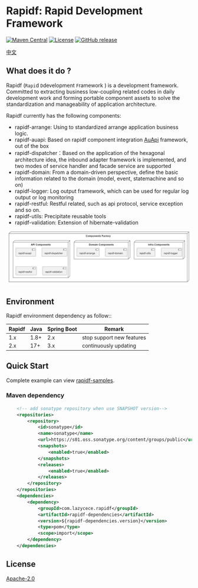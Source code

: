 # Rapidf: Rapid Development Framework

[![Maven Central](https://img.shields.io/maven-central/v/com.lazycece.rapidf/rapidf-parent)](https://search.maven.org/search?q=rapidf)
[![License](https://img.shields.io/badge/license-Apache--2.0-green)](https://www.apache.org/licenses/LICENSE-2.0.html)
[![GitHub release](https://img.shields.io/badge/release-download-orange.svg)](https://github.com/lazycece/rapidf/releases)

[中文](./README.md)

## What does it do ?

Rapidf (`Rapi`d `D`development `F`ramework ) is a development framework. Committed to extracting business low-coupling related codes in daily development work and forming portable component assets to solve the standardization and manageability of application architecture.  

Rapidf currently has the following components:

- rapidf-arrange: Using to standardized arrange application business logic.
- rapidf-auapi: Based on rapidf component integration [AuApi](https://github.com/lazycece/au-api-spring-boot) framework, out of the box
- rapidf-dispatcher：Based on the application of the hexagonal architecture idea, the inbound adapter framework is implemented, and two modes of service handler and facade service are supported
- rapidf-domain: From a domain-driven perspective, define the basic information related to the domain (model, event, statemachine and so on)
- rapidf-logger: Log output framework, which can be used for regular log output or log monitoring
- rapidf-restful: Restful related, such as api protocol, service exception and so on.
- rapidf-utils: Precipitate reusable tools
- rapidf-validation: Extension of hibernate-validation

![component_architecture](./document/picture/component_architecture.png)


## Environment

Rapidf environment dependency as follow::

|Rapidf|Java|Spring Boot|Remark|
|---|---|---| --- |
|1.x|1.8+|2.x| stop support new features |
|2.x|17+|3.x| continuously updating|


## Quick Start

Complete example can view [rapidf-samples](https://github.com/lazycece/rapidf/tree/main/rapidf-samples).

### Maven dependency
```xml
    <!-- add sonatype repository when use SNAPSHOT version-->
    <repositories>
        <repository>
            <id>sonatype</id>
            <name>sonatype</name>
            <url>https://s01.oss.sonatype.org/content/groups/public</url>
            <snapshots>
                <enabled>true</enabled>
            </snapshots>
            <releases>
                <enabled>true</enabled>
            </releases>
        </repository>
    </repositories>
    <dependencies>
        <dependency>
            <groupId>com.lazycece.rapidf</groupId>
            <artifactId>rapidf-dependencies</artifactId>
            <version>${rapidf-dependencies.version}</version>
            <type>pom</type>
            <scope>import</scope>
        </dependency>
    </dependencies>
```

## License

[Apache-2.0](https://www.apache.org/licenses/LICENSE-2.0.html)